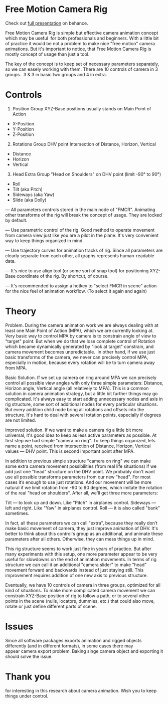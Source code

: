 # Free Motion Camera Rig

Check out [full presentation](https://www.behance.net/gallery/44375157/Free-Motion-Camera-Rig) on behance.

Free Motion Camera Rig is simple but effective camera animation concept which may be useful 
for both professionals and beginners. With a little bit of practice it would be not a problem to make
nice "free motion" camera animations. But it's important to notice, that Free Motion Camera Rig
is mostly concept of usage than just a tool.


The key of the concept is to keep set of necessary parameters separately, 
so we can easely working with them. There are 10 controls of camera in 3 groups. 
3 & 3 in basic two groups and 4 in extra.



# Controls

1. Position Group
XYZ-Base positions usually stands on Main Point of Action

- X-Position
- Y-Position
- Z-Position


2. Rotations Group
DHV point Intersection of Distance, Horizon, Vertical

- Distance
- Horizon
- Vertical

3. Head Extra Group
"Head on Shoulders" on DHV point (limit -90° to 90°)

- Roll
- Tilt (aka Pitch)
- Sideways (aka Yaw)
- Slide (aka Dolly)

— All parameters controls stored in the main node of "FMCR".
Animating other transforms of the rig will break 
the concept of usage. They are locked by default.

— Use parametric control of the rig. Good method to operate
movement from camera view just like you are a pilot in the plane. 
It's very convenient way to keep things organized in mind.

— Use trajectory curves for animation tracks of rig.
Since all parameters are clearly separate from each other,
all graphs represents human-readable data.

— It's nice to use align tool (or some sort of snap tool)
for positioning XYZ-Base coordinate of the rig.
By shortcut, of course.

— It's recommended to assign a hotkey 
to "select FMCR in scene" action for the nice feel
of animation workflow. (To select it again and again)






# Theory
Problem. During the camera animation work we are always dealing with at least one Main Point of Action (MPA),
which we are currently looking at. Very basic way to control MPA by camera is to constrain angle of view to "target" point.
But when we do that we lose complete control of Rotation which became dynamically generated by "look at target" constrain, and camera movement becomes unpredictable.  In other hand, if we use just basic transforms of the camera, we never can precisely control MPA, especially in motion, because every rotation will be to turn camera away from MPA.

Basic Solution. If we set up camera on ring around MPA we can precisely control all possible view angles with only three simple parameters: Distance, Horizon angle, Vertical angle (all relatively to MPA). This is a common solution in camera animation strategy, but a little bit further things may go complicated. It's always easy to start adding unnecessary nodes
and axis in rig structure, some sort of additional nodes for every particular situations. But every addition child node bring
all rotations and offsets into the structure. It's hard to deal with several rotation points, especially if degrees are not limited.

Improved solution. If we want to make a camera rig a little bit more universal, it's good idea to keep as less active parameters as possible. At first step we had simple "camera on ring". To keep things organized, lets name a point, received from intersection of Distance, Horizon, Vertical values — DHV point. This is second important point after MPA.


In addition to previous simple structure "camera on ring" we can make some extra camera movement possibilities (from real life situations) if we add just one "head" structure on the DHV point. We probably don't want use all possible transforms parameters from our new "head". For most cases it’s enough to use just rotations. And our movement will be more natural
if we limit rotation from -90 to 90 degrees, which imitate the rotation of the real "head on shoulders".
After all, we'll get three more parameters:

Tilt — to look up and down. Like "Pitch" in airplanes control.
Sideways — left and right. Like "Yaw" in airplanes control.
Roll — it is also called "bank" sometimes.

In fact, all these parameters we can call "extra", because they really don’t make basic movement of camera, they just improve animation of DHV. It's better to think about this control's group as an additional, and animate these parameters after all others. Otherwise, they can mess things up in mind.

This rig structure seems to work just fine in years of practice. But after many experiments with this setup, one more parameter appear to be very useful for slowdowns on the end of animation movements. In terms of rig structure we can call it an additional "camera slider" to make "head" movement forward and backwards instead of just staying still.
This improvement requires addition of one new axis to previous structure.

Eventually, we have 10 controls of camera in three groups, optimized for all kind of situations.
To make more complicated camera movement we can constrain XYZ-Base position of rig to follow a path, or to several other points in the scene (nulls, locators, dummies, etc.) that could also move, rotate or just define different parts of scene.





# Issues
Since all software packages exports animation and rigged objects differently (and in different formats), in some cases there may appear camera export problem.
Baking singe camera object and exporting it should solve the issue.



# Thank you
for interesting in this research about camera animation.
Wish you to keep things under control.
